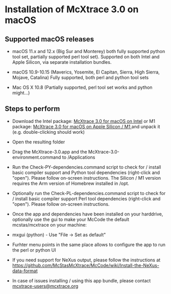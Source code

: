 # Installation of McXtrace 3.0 on macOS 

## Supported macOS releases
* macOS 11.x and 12.x (Big Sur and Monterey) both fully supported python tool set, partially
  supported perl tool set). Supported on both Intel and Apple Silicon,
  via separate installation bundles.

* macOS 10.9-10.15 (Maverics, Yosemite, El Capitan, Sierra, High
  Sierra, Mojave, Catalina) Fully supported, both perl and python tool sets

* Mac OS X 10.8 (Partially supported, perl tool set works and python might...)

## Steps to perform

* Download the Intel package:
  [McXtrace 3.0 for macOS on Intel](http://download.mcxtrace.org/mcxtrace-3.0/mac/mcxtrace-mac_x86_64/mcxtrace-3.0_x86_64.tgz)
  or M1 package:
  [McXtrace 3.0 for macOS on Apple Silicon / M1 ](http://download.mcxtrace.org/mcxtrace-3.0/mac/mcxtrace-mac_arm64/mcxtrace-3.0_arm64.tgz)
  and unpack it (e.g. double-clicking should work)

* Open the resulting folder

* Drag the McXtrace-3.0.app and the McXtrace-3.0-environment.command to
/Applications

* Run the Check-PY-dependencies.command script to check for / install
  basic compiler support and  Python tool dependencies (right-click and "open"). Please follow
  on-screen instructions. The Silicon / M1 version requires the Arm
  version of Homebrew installed in /opt.

* Optionally run the Check-PL-dependencies.command script to check for
  / install basic compiler support  Perl tool dependencies (right-click and "open"). Please follow
  on-screen instructions.

* Once the app and dependencies have been installed on your harddrive, optionally use the gui to make your McCode
the default mcstas/mcxtrace on your machine:
 * mxgui    (python) - Use "File -> Set as default"
 * Furhter menu points in the same place allows to configure the app to run the perl or python UI

* If you need support for NeXus output, please follow the instructions at 
  https://github.com/McStasMcXtrace/McCode/wiki/Install-the-NeXus-data-format
* In case of issues installing / using this app bundle, please contact mcxtrace-users@mcxtrace.org

